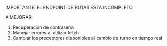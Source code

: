 IMPORTANTE:
EL ENDPOINT DE RUTAS ESTA INCOMPLETO

A MEJORAR:
1. Recuperacion de contraseña
2. Manejar errores al utilizar fetch
3. Cambiar los preceptores disponibles al cambio de turno en tiempo real